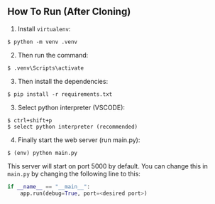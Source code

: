 ## How To Run (After Cloning)
1. Install `virtualenv`:
```
$ python -m venv .venv
```

2. Then run the command:
```
$ .venv\Scripts\activate
```

3. Then install the dependencies:
```
$ pip install -r requirements.txt
```

3. Select python interpreter (VSCODE):
```
$ ctrl+shift+p
$ select python interpreter (recommended)
```

4. Finally start the web server (run main.py):
```
$ (env) python main.py
```

This server will start on port 5000 by default. You can change this in `main.py` by changing the following line to this:

```python
if __name__ == "__main__":
    app.run(debug=True, port=<desired port>)
```
